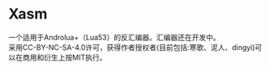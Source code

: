 # Xasm
一个适用于Androlua+（Lua53）的反汇编器。汇编器还在开发中。
<br>采用CC-BY-NC-SA-4.0许可，获得作者授权者(目前包括:寒歌、泥人、dingyi)可以在商用和衍生上按MIT执行。
